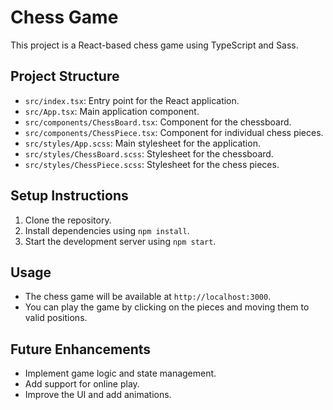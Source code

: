 # Chess Game

This project is a React-based chess game using TypeScript and Sass.

## Project Structure

- `src/index.tsx`: Entry point for the React application.
- `src/App.tsx`: Main application component.
- `src/components/ChessBoard.tsx`: Component for the chessboard.
- `src/components/ChessPiece.tsx`: Component for individual chess pieces.
- `src/styles/App.scss`: Main stylesheet for the application.
- `src/styles/ChessBoard.scss`: Stylesheet for the chessboard.
- `src/styles/ChessPiece.scss`: Stylesheet for the chess pieces.

## Setup Instructions

1. Clone the repository.
2. Install dependencies using `npm install`.
3. Start the development server using `npm start`.

## Usage

- The chess game will be available at `http://localhost:3000`.
- You can play the game by clicking on the pieces and moving them to valid positions.

## Future Enhancements

- Implement game logic and state management.
- Add support for online play.
- Improve the UI and add animations.
